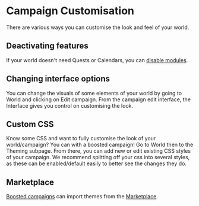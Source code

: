 # Campaign Customisation

There are various ways you can customise the look and feel of your world.

## Deactivating features

If your world doesn't need Quests or Calendars, you can [disable modules](advanced/disabling-modules).

## Changing interface options

You can change the visuals of some elements of your world by going to World and clicking on Edit campaign. From the campaign edit interface, the Interface gives you control on customising the look.

## Custom CSS

Know some CSS and want to fully customise the look of your world/campaign? You can with a boosted campaign! Go to World then to the Theming subpage. From there, you can add new or edit existing CSS styles of your campaign. We recommend splitting off your css into several styles, as these can be enabled/default easily to better see the changes they do.

## Marketplace

[Boosted campaigns](https://kanka.io/en-US/boosters) can import themes from the [Marketplace](https://marketplace.kanka.io).
